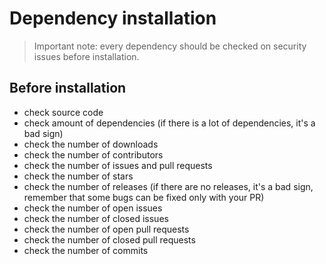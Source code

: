 # Dependency installation

>Important note: every dependency should be checked on security issues before installation.

## Before installation 
* check source code
* check amount of dependencies (if there is a lot of dependencies, it's a bad sign)
* check the number of downloads
* check the number of contributors
* check the number of issues and pull requests
* check the number of stars
* check the number of releases (if there are no releases, it's a bad sign, remember that some bugs can be fixed only with your PR)
* check the number of open issues
* check the number of closed issues
* check the number of open pull requests
* check the number of closed pull requests
* check the number of commits
